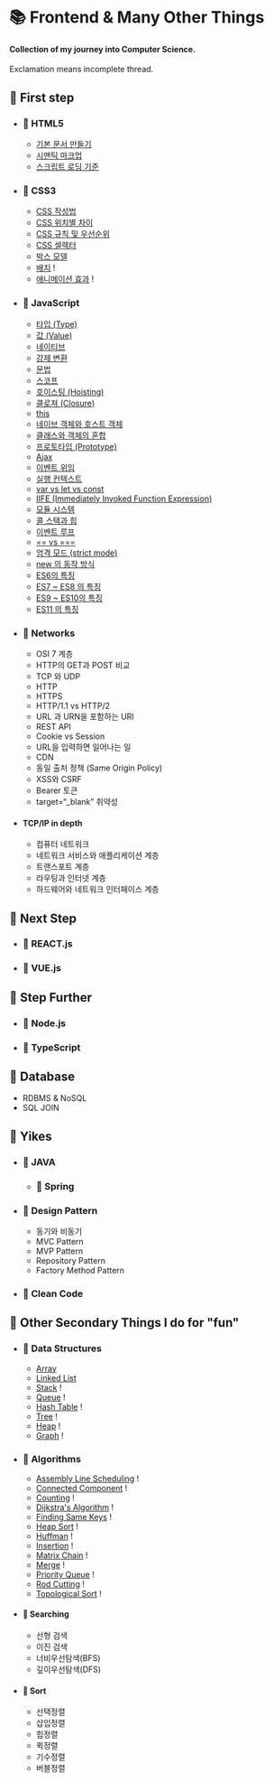 # 📚 Frontend & Many Other Things

#### Collection of my journey into Computer Science.

Exclamation means incomplete thread.
<br>

## 📒 First step

- ### 📖 HTML5
  * [기본 문서 만들기](./dump/firstStep.md)
  * [시맨틱 마크업](./dump/secondHTML.md)
  * [스크립트 로딩 기준](./dump/thirdHTML.md)


- ### 📖 CSS3
  * [CSS 작성법](./dump/firstCSS.md)
  * [CSS 위치별 차이](./dump/secondCSS.md)
  * [CSS 규칙 및 우선순위](./dump/fourthCSS.md)
  * [CSS 셀렉터](./dump/fifthCSS.md)
  * [박스 모델](./dump/sixthCSS.md)
  * [배치](./dump/seventhCSS.md) !
  * [애니메이션 효과](./dump/eighthCSS.md) !

- ### 📖 JavaScript
  * [타입 (Type)](./dump/firstJS.md)
  * [값 (Value)](./dump/secondJS.md)
  * [네이티브](./dump/thirdJS.md)
  * [강제 변환](./dump/fourthJS.md)
  * [문법](./dump/fifthJS.md)
  * [스코프](./dump/sixthJS.md)
  * [호이스팅 (Hoisting)](./dump/seventhJS.md)
  * [클로져 (Closure)](./dump/eighthJS.md)
  * [this](./dump/ninthJS.md)
  * [네이브 객체와 호스트 객체](./dump/tenthJS.md)
  * [클래스와 객체의 혼합](./dump/eleventhJS.md)
  * [프로토타입 (Prototype)](./dump/twelvethJS.md)
  * [Ajax](./dump/thirteenthJS.md)
  * [이벤트 위임](./dump/fourteenthJS.md)
  * [실행 컨텍스트](./dump/fifteenthJS.md)
  * [var vs let vs const](./dump/sixteenthJS.md)
  * [IIFE (Immediately Invoked Function Expression)](./dump/seventeenthJS.md)
  * [모듈 시스템](./dump/eighteenthJS.md)
  * [콜 스택과 힙](./dump/nineteenthJS.md)
  * [이벤트 루프](./dump/twentiethJS.md)
  * [== vs ===](./dump/twentyfirstJS.md)
  * [엄격 모드 (strict mode)](./dump/twentysecondJS.md)
  * [new 의 동작 방식](./dump/twentythirdJS.md)
  * [ES6의 특징](./dump/twentyfourthJS.md)
  * [ES7 ~ ES8 의 특징](./dump/twentyfifthJS.md)
  * [ES9 ~ ES10의 특징](./dump/twentysixthJS.md)
  * [ES11 의 특징](./dump/twentyseventhJS.md)
  
  
  
- ### 📖 Networks
  * OSI 7 계층
  * HTTP의 GET과 POST 비교
  * TCP 와 UDP
  * HTTP
  * HTTPS
  * HTTP/1.1 vs HTTP/2
  * URL 과 URN을 포함하는 URI
  * REST API
  * Cookie vs Session
  * URL을 입력하면 일어나는 일
  * CDN
  * 동일 출처 정책 (Same Origin Policy)
  * XSS와 CSRF
  * Bearer 토큰
  * target=“_blank” 취약성

- #### TCP/IP in depth
  * 컴퓨터 네트워크
  * 네트워크 서비스와 애플리케이션 계층
  * 트랜스포트 계층
  * 라우팅과 인터넷 계층
  * 하드웨어와 네트워크 인터페이스 계층

## 📕 Next Step

- ### 📖 REACT.js

- ### 📖 VUE.js

## 📗 Step Further

- ### 📖 Node.js

- ### 📖 TypeScript

## 📘 Database
* RDBMS & NoSQL
* SQL JOIN

## 📘 Yikes

- ### 📖 JAVA
  - ### 📖 Spring


- ### 📖 Design Pattern
  * 동기와 비동기
  * MVC Pattern
  * MVP Pattern
  * Repository Pattern
  * Factory Method Pattern

- ### 📖 Clean Code


## 📙 Other Secondary Things I do for "fun"

- ### 📘 Data Structures
  * [Array](./dump/dsArray.md) 
  * [Linked List](./dump/algoLinkedList.md)
  * [Stack](./dump/dsStack.md) !
  * [Queue](./dump/dsQueue.md) !
  * [Hash Table](./dump/dsHashTable.md) !
  * [Tree](./dump/dsTree.md) !
  * [Heap](./dump/dsHeap.md) !
  * [Graph](./dump/dsGraph.md) !
 
- ### 📘 Algorithms
  * [Assembly Line Scheduling](./dump/algoALS.md) !
  * [Connected Component](./dump/algoConComp.md) !
  * [Counting](./dump/algoCounting.md) !
  * [Dijkstra's Algorithm](./dump/algoDijkstra.md) !
  * [Finding Same Keys](./dump/algoFSK.md) !
  * [Heap Sort](./dump/algoHeap.md) !
  * [Huffman](./dump/algoHuffman.md) !
  * [Insertion](./dump/algoInsert.md) !
  * [Matrix Chain](./dump/algoMatChain.md) !
  * [Merge](./dump/algoMerge.md) !
  * [Priority Queue](./dump/algoPriQueue.md) !
  * [Rod Cutting](./dump/algoRodCutt.md) !
  * [Topological Sort](./dump/algoTopoSort.md) !

- #### 📖 Searching
  * 선형 검색
  * 이진 검색
  * 너비우선탐색(BFS)
  * 깊이우선탐색(DFS)
- #### 📖 Sort
  * 선택정렬
  * 삽입정렬
  * 힙정렬
  * 퀵정렬
  * 기수정렬
  * 버블정렬


